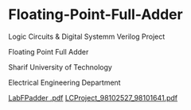 # Floating-Point-Full-Adder

Logic Circuits &amp; Digital Systemm Verilog Project

Floating Point Full Adder 

Sharif University of Technology

Electrical Engineering Department

[LabFPadder .pdf](https://github.com/alinourian10/Floating-Point-Full-Adder/files/7835268/LabFPadder.pdf)
[LCProject_98102527_98101641.pdf](https://github.com/alinourian10/Floating-Point-Full-Adder/files/7835269/LCProject_98102527_98101641.pdf)
